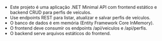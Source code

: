<!-- Use this file to provide workspace-specific custom instructions to Copilot. For more details, visit https://code.visualstudio.com/docs/copilot/copilot-customization#_use-a-githubcopilotinstructionsmd-file -->

- Este projeto é uma aplicação .NET Minimal API com frontend estático e backend CRUD para perfis de veículos.
- Use endpoints REST para listar, atualizar e salvar perfis de veículos.
- O banco de dados é em memória (Entity Framework Core InMemory).
- O frontend deve consumir os endpoints /api/veiculos e /api/perfis.
- O backend serve arquivos estáticos do frontend.
